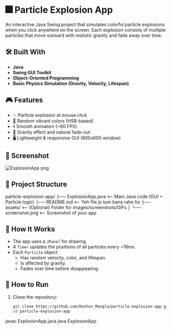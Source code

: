 # 🎆 Particle Explosion App

An interactive Java Swing project that simulates colorful particle explosions when you click anywhere on the screen. Each explosion consists of multiple particles that move outward with realistic gravity and fade away over time.


## 🛠️ Built With

- **Java**
- **Swing GUI Toolkit**
- **Object-Oriented Programming**
- **Basic Physics Simulation (Gravity, Velocity, Lifespan)**

## 🎮 Features

- 💥 Particle explosion at mouse click
- 🎨 Random vibrant colors (HSB-based)
- 🌀 Smooth animation (~60 FPS)
- 🌌 Gravity effect and natural fade-out
- 🖥️ Lightweight & responsive GUI (800x600 window)

## 📸 Screenshot

![ExplosionApp png](https://github.com/user-attachments/assets/082d3ead-6ecc-49d5-919c-d97b05f6f258)

## 📁 Project Structure
particle-explosion-app/
├── ExplosionApp.java        <-- Main Java code (GUI + Particle logic)
├── README.md                <-- Yeh file jo tum bana rahe ho
├── assets/                  <-- (Optional) Folder for images/screenshots/GIFs
│   └── screenshot.png       <-- Screenshot of your app


## 🧠 How It Works

- The app uses a `JPanel` for drawing.
- A `Timer` updates the positions of all particles every ~16ms.
- Each `Particle` object:
  - Has random velocity, color, and lifespan.
  - Is affected by gravity.
  - Fades over time before disappearing.

## 🎯 How to Run

1. Clone the repository:
   ```bash
   git clone https://github.com/Keshav_Mangla/particle-explosion-app.git
   cd particle-explosion-app

javac ExplosionApp.java
java ExplosionApp



